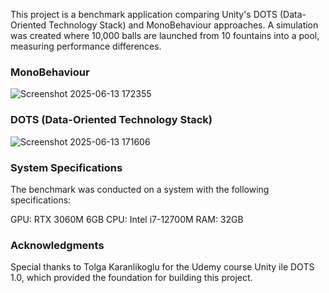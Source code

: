 This project is a benchmark application comparing Unity's DOTS (Data-Oriented Technology Stack) and MonoBehaviour approaches. A simulation was created where 10,000 balls are launched from 10 fountains into a pool, measuring performance differences.

### MonoBehaviour
![Screenshot 2025-06-13 172355](https://github.com/user-attachments/assets/b37d3608-68f0-4a5b-aec6-23ea206b1bb3)

### DOTS (Data-Oriented Technology Stack)
![Screenshot 2025-06-13 171606](https://github.com/user-attachments/assets/422d8fd4-0ccc-4879-a381-718db442e06d)

### System Specifications
The benchmark was conducted on a system with the following specifications:

GPU: RTX 3060M 6GB
CPU: Intel i7-12700M
RAM: 32GB

### Acknowledgments
Special thanks to Tolga Karanlikoglu for the Udemy course Unity ile DOTS 1.0, which provided the foundation for building this project.
